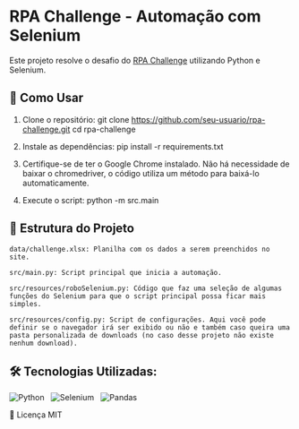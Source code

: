# RPA Challenge - Automação com Selenium

Este projeto resolve o desafio do [RPA Challenge](https://www.rpachallenge.com/) utilizando Python e Selenium.

## 🚀 Como Usar
1. Clone o repositório:
git clone https://github.com/seu-usuario/rpa-challenge.git
cd rpa-challenge

2. Instale as dependências:
pip install -r requirements.txt

3. Certifique-se de ter o Google Chrome instalado. Não há necessidade de baixar o chromedriver, o código utiliza um método para baixá-lo automaticamente.

4. Execute o script:
python -m src.main


## 📂 Estrutura do Projeto
    data/challenge.xlsx: Planilha com os dados a serem preenchidos no site.

    src/main.py: Script principal que inicia a automação.

    src/resources/roboSelenium.py: Código que faz uma seleção de algumas funções do Selenium para que o script principal possa ficar mais simples.

    src/resources/config.py: Script de configurações. Aqui você pode definir se o navegador irá ser exibido ou não e também caso queira uma pasta personalizada de downloads (no caso desse projeto não existe nenhum download).


## 🛠️ Tecnologias Utilizadas:
<img alt="Python" src="https://img.shields.io/badge/Python-3776AB?style=flat&amp;logo=python&amp;logoColor=white">&nbsp;&nbsp;
<img alt="Selenium" src="https://img.shields.io/badge/Selenium-43B02A?style=flat&amp;logo=selenium&amp;logoColor=white">&nbsp;&nbsp;
<img alt="Pandas" src="https://img.shields.io/badge/Pandas-150458?style=flat&amp;logo=pandas&amp;logoColor=white">&nbsp;&nbsp;

📜 Licença
MIT
